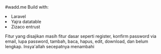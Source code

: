 #wadd.me
Build with:
<li>Laravel</li>
<li>Yajra datatable</li>
<li>Zizaco entrust</li>

Fitur yang disajikan masih fitur dasar seperti register, konfirm password via email, lupa password, tambah, baca, hapus, edit, download, dan belum lengkap. Insya'allah secepatnya menambahi
